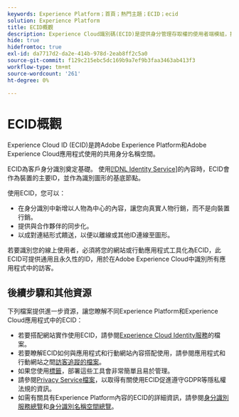 ```yaml
---
keywords: Experience Platform；首頁；熱門主題；ECID；ecid
solution: Experience Platform
title: ECID概觀
description: Experience Cloud識別碼(ECID)是提供身分管理存取權的使用者端模組，提供三個主要功能。
hide: true
hidefromtoc: true
exl-id: da7717d2-da2e-414b-978d-2eab8ff2c5a0
source-git-commit: f129c215ebc5dc169b9a7ef9b3faa3463ab413f3
workflow-type: tm+mt
source-wordcount: '261'
ht-degree: 0%

---
```


# ECID概觀

Experience Cloud ID (ECID)是跨Adobe Experience Platform和Adobe Experience Cloud應用程式使用的共用身分名稱空間。

ECID為客戶身分識別奠定基礎。 使用[[!DNL Identity Service]](../home.md)的內容時，ECID會作為裝置的主要ID，並作為識別圖形的基底節點。

使用ECID，您可以：

* 在身分識別中新增以人物為中心的內容，讓您向真實人物行銷，而不是向裝置行銷。
* 提供與合作夥伴的同步化。
* 以成對連結形式饋送，以便以離線或其他ID連線至圖形。

若要識別您的線上使用者，必須將您的網站或行動應用程式工具化為ECID，此ECID可提供通用且永久性的ID，用於在Adobe Experience Cloud中識別所有應用程式中的訪客。

## 後續步驟和其他資源

下列檔案提供進一步資源，讓您瞭解不同Experience Platform和Experience Cloud應用程式中的ECID：

* 若要搭配網站實作使用ECID，請參閱[Experience Cloud Identity服務](https://experienceleague.adobe.com/docs/id-service/using/home.html)的檔案。
* 若要瞭解ECID如何與應用程式和行動網站內容搭配使用，請參閱應用程式和行動網站之間[訪客追蹤的檔案](https://experienceleague.adobe.com/docs/mobile-services/ios/sdk-reference-ios/hybrid-app.html#sdk-reference-ios)。
* 如果您使用[標籤](../../tags/home.md)，部署這些工具會非常簡單且易於管理。
* 請參閱[Privacy Service檔案](../../privacy-service/identity-data.md)，以取得有關使用ECID促進遵守GDPR等隱私權法規的資訊。
* 如需有關具有Experience Platform內容的ECID的詳細資訊，請參閱[身分識別服務總覽](../home.md)和[身分識別名稱空間總覽](./namespaces.md)。